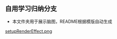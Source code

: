 
## 自用学习归纳分支

- 本文件夹用于展示脑图，README根据模版自动生成
    

[setupRenderEffect.png](https://github.com/Meglody/mini-vue/blob/xdot/xdot/assets/setupRenderEffect.png)
        